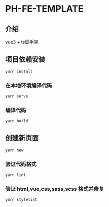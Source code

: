 # PH-FE-TEMPLATE

## 介绍

vue3 + ts脚手架

## 项目依赖安装

```bash
yarn install
```

### 在本地环境编译代码

```bash
yarn serve
```

### 编译代码

```bash
yarn build
```

## 创建新页面

```bash
yarn new
```

### 验证代码格式

```bash
yarn lint
```

### 验证 html,vue,css,sass,scss 格式并修复

```bash
yarn stylelint
```